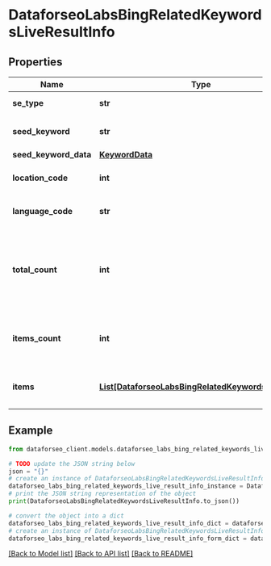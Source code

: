 # DataforseoLabsBingRelatedKeywordsLiveResultInfo


## Properties

Name | Type | Description | Notes
------------ | ------------- | ------------- | -------------
**se_type** | **str** | search engine type | [optional] 
**seed_keyword** | **str** | keyword in a POST array | [optional] 
**seed_keyword_data** | [**KeywordData**](KeywordData.md) |  | [optional] 
**location_code** | **int** | location code in a POST array | [optional] 
**language_code** | **str** | language code in a POST array | [optional] 
**total_count** | **int** | total amount of results in our database relevant to your request | [optional] 
**items_count** | **int** | the number of results returned in the items array | [optional] 
**items** | [**List[DataforseoLabsBingRelatedKeywordsLiveItem]**](DataforseoLabsBingRelatedKeywordsLiveItem.md) | contains keywords and related data | [optional] 

## Example

```python
from dataforseo_client.models.dataforseo_labs_bing_related_keywords_live_result_info import DataforseoLabsBingRelatedKeywordsLiveResultInfo

# TODO update the JSON string below
json = "{}"
# create an instance of DataforseoLabsBingRelatedKeywordsLiveResultInfo from a JSON string
dataforseo_labs_bing_related_keywords_live_result_info_instance = DataforseoLabsBingRelatedKeywordsLiveResultInfo.from_json(json)
# print the JSON string representation of the object
print(DataforseoLabsBingRelatedKeywordsLiveResultInfo.to_json())

# convert the object into a dict
dataforseo_labs_bing_related_keywords_live_result_info_dict = dataforseo_labs_bing_related_keywords_live_result_info_instance.to_dict()
# create an instance of DataforseoLabsBingRelatedKeywordsLiveResultInfo from a dict
dataforseo_labs_bing_related_keywords_live_result_info_form_dict = dataforseo_labs_bing_related_keywords_live_result_info.from_dict(dataforseo_labs_bing_related_keywords_live_result_info_dict)
```
[[Back to Model list]](../README.md#documentation-for-models) [[Back to API list]](../README.md#documentation-for-api-endpoints) [[Back to README]](../README.md)


